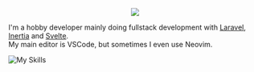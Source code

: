 <p align="center">
  <img src="https://streak-stats.demolab.com?user=TheBlckbird&theme=transparent&hide_border=true" />
</p>

I'm a hobby developer mainly doing fullstack development with [Laravel](https://laravel.com/), [Inertia](https://inertiajs.com/) and [Svelte](https://svelte.dev).  
My main editor is VSCode, but sometimes I even use Neovim.

![My Skills](https://skillicons.dev/icons?i=html,css,scss,js,ts,svelte,rust,php,laravel,vscode&theme=light&perline=7)
